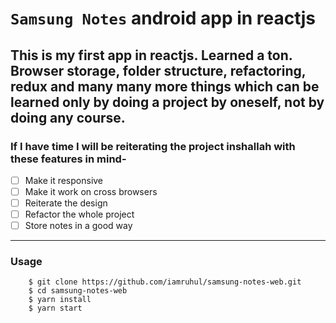 # `Samsung Notes` **android app** in reactjs

## This is my first app in reactjs. Learned a ton. Browser storage, folder structure, refactoring, redux and many many more things which can be learned only by doing a project by oneself, not by doing any course.

### If I have time I will be reiterating the project inshallah with these features in mind-  
 - [ ] Make it responsive  
 - [ ] Make it work on cross browsers  
 - [ ] Reiterate the design  
 - [ ] Refactor the whole project  
 - [ ] Store notes in a good way

---

### Usage

```
    $ git clone https://github.com/iamruhul/samsung-notes-web.git
    $ cd samsung-notes-web
    $ yarn install
    $ yarn start
```
